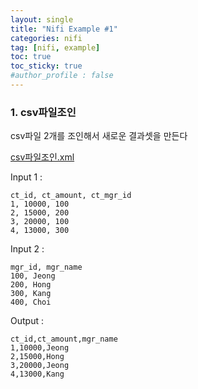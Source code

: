 ```yaml
---
layout: single
title: "Nifi Example #1"
categories: nifi
tag: [nifi, example]
toc: true
toc_sticky: true
#author_profile : false
---
```




### 1. csv파일조인

csv파일 2개를 조인해서 새로운 결과셋을 만든다

 [csv파일조인.xml](images/2022-07-23-nifi-example_1/csv파일조인.xml)

Input 1 :

```
ct_id, ct_amount, ct_mgr_id
1, 10000, 100
2, 15000, 200
3, 20000, 100
4, 13000, 300
```

Input 2 :

```
mgr_id, mgr_name
100, Jeong
200, Hong
300, Kang
400, Choi
```

Output : 

```
ct_id,ct_amount,mgr_name
1,10000,Jeong
2,15000,Hong
3,20000,Jeong
4,13000,Kang 
```



